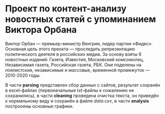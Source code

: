 # Проект по контент-анализу новостных статей с упоминанием Виктора Орбана
Виктор Орбан — премьер-министр Венгрии, лидер партии «Фидес». Основная цель этого преокта — проследить репрезентацию политического деятеля в российских медиа.
За основу взяты 6 новостных изданий: Газета, Известия, Московский комсомолец, Независимая газета, Российская газета, РБК. Они поделены на лоялистские, независимые и массовые,
временной промежуток — 2010-2020 годы.

В части **parsing** представлен сбор данных с сайтов, результат сохранён в excel-файлах (первоначальные txt-файлы к сожалению не сохранились), в части **cleaning** проведена
очистка текста, он приведён к нормальному виду и сохранён в файле *data.csv*, в части **analysis** построоены основные графики.
